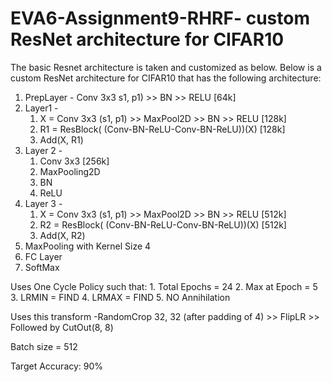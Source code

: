 # EVA6-Assignment9-RHRF- custom ResNet architecture for CIFAR10
The basic Resnet architecture is taken and customized as below.
Below is a custom ResNet architecture for CIFAR10 that has the following architecture:
1. PrepLayer - Conv 3x3 s1, p1) >> BN >> RELU [64k]
2. Layer1 -
    1. X = Conv 3x3 (s1, p1) >> MaxPool2D >> BN >> RELU [128k]
    2. R1 = ResBlock( (Conv-BN-ReLU-Conv-BN-ReLU))(X) [128k] 
    3. Add(X, R1)
3. Layer 2 -
    1. Conv 3x3 [256k]
    2. MaxPooling2D
    3. BN
    4. ReLU
4. Layer 3 -
    1. X = Conv 3x3 (s1, p1) >> MaxPool2D >> BN >> RELU [512k]
    2. R2 = ResBlock( (Conv-BN-ReLU-Conv-BN-ReLU))(X) [512k]
    3. Add(X, R2)
5. MaxPooling with Kernel Size 4
6. FC Layer 
7. SoftMax

Uses One Cycle Policy such that:
    1. Total Epochs = 24
    2. Max at Epoch = 5
    3. LRMIN = FIND
    4. LRMAX = FIND
    5. NO Annihilation

Uses this transform -RandomCrop 32, 32 (after padding of 4) >> FlipLR >> Followed by CutOut(8, 8)

Batch size = 512

Target Accuracy: 90%
